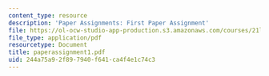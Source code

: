 ```yaml
---
content_type: resource
description: 'Paper Assignments: First Paper Assignment'
file: https://ol-ocw-studio-app-production.s3.amazonaws.com/courses/21l-450-literature-and-ethical-values-fall-2002/244a75a92f897940f641ca4f4e1c74c3_paperassignment1.pdf
file_type: application/pdf
resourcetype: Document
title: paperassignment1.pdf
uid: 244a75a9-2f89-7940-f641-ca4f4e1c74c3
---
```


